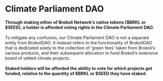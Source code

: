 # Climate Parliament DAO

**Through staking either of Brokoli Network’s native tokens ($BRKL or $SEED), a holder is afforded voting rights in the Climate Parliament DAO.** \
\
To mitigate any confusion, our Climate Parliament DAO is not a separate entity from BrokoliDAO. It instead refers to the functionality of BrokoliDAO that is dedicated solely to the collection of ‘green fees’ taken from Brokoli’s various products, and their subsequent allocation to fund Brokoli’s extensive board of vetted climate projects. \
\
**Staked holders will be afforded the ability to vote for which projects get funded, relative to the quantity of $BRKL or $SEED they have staked.**
